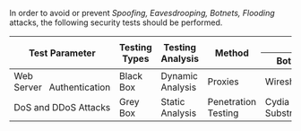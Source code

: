 In order to avoid or prevent *Spoofing, Eavesdrooping, Botnets, Flooding* attacks, the following security tests should be performed.


<table class="tg">
<thead>
  <tr>
    <th class="tg-amwm" rowspan="2">Test Parameter</th>
    <th class="tg-amwm" rowspan="2">Testing Types</th>
    <th class="tg-amwm" rowspan="2">Testing Analysis</th>
    <th class="tg-amwm" rowspan="2">Method</th>
    <th class="tg-amwm" colspan="3">Tools</th>
  </tr>
  <tr>
    <th class="tg-amwm">Both</th>
    <th class="tg-amwm">Android</th>
    <th class="tg-amwm">iOS</th>
  </tr>
</thead>
<tbody>
  <tr>
    <td class="tg-0lax">Web Server&nbsp;&nbsp;&nbsp;Authentication</td>
    <td class="tg-0lax">Black Box</td>
    <td class="tg-0lax">Dynamic Analysis</td>
    <td class="tg-0lax">Proxies</td>
    <td class="tg-0lax">Wireshark</td>
    <td class="tg-0lax">tPacketCapturepro</td>
    <td class="tg-0lax"></td>
  </tr>
  <tr>
    <td class="tg-0lax">DoS and DDoS Attacks</td>
    <td class="tg-0lax">Grey Box</td>
    <td class="tg-0lax">Static Analysis </td>
    <td class="tg-0lax">Penetration Testing</td>
    <td class="tg-0lax">Cydia Substrate</td>
    <td class="tg-0lax"></td>
    <td class="tg-0lax">Cycript</td>
  </tr>
</tbody>
</table>